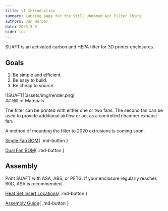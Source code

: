 ```yaml
---
title: v1 Introduction
summary: Landing page for the Still Unnamed Air Filter Thing
authors: Jon Harper
date: 2023-5-5
hide: toc
---
```


<div markdown class="jh-grid-container jh-grid-2">
<div markdown class="jh-card">

SUAFT is an activated carbon and HEPA filter for 3D printer enclosures.

## Goals

1. Be simple and efficient.
2. Be easy to build.
3. Be cheap to source.
</div>
<div markdown class="jh-grid-img">
![SUAFT](assets/img/render.png)
</div>
</div>
## Bill of Materials

The filter can be printed with either one or two fans. The second fan can be used to provide additional airflow or act as a controlled chamber exhaust fan.

A method of mounting the filter to 2020 extrusions is coming soon.

[Single Fan BOM](single.md){ .md-button }

[Dual Fan BOM](dual.md){ .md-button }

## Assembly

Print SUAFT with ASA, ABS, or PETG. If your enclosure regularly reaches 60C, ASA is recommended.

[Heat Set Insert Locations](inserts.md){ .md-button }

[Assembly Guide](assembly.md){ .md-button }